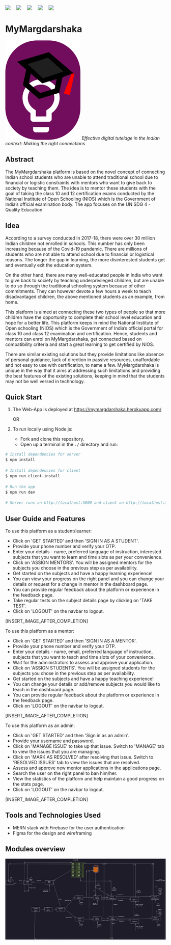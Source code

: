 <p>
  <img src="https://img.shields.io/badge/frontend-react-%23ff69b4">&emsp;
  <img src="https://img.shields.io/badge/database-mongodb-green">&emsp;
  <img src="https://img.shields.io/badge/backend-express-lightgrey">&emsp;
  <img src="https://img.shields.io/badge/BaaS-firebase-important">&emsp;
  <img src="https://img.shields.io/badge/build-success-success">
</p>

# MyMargdarshaka

<img src="client/src/assets/main-logo.svg" />
<i>Effective digital tutelage in the Indian context: Making the right connections</i>

## Abstract
The MyMargdarshaka platform is based on the novel concept of connecting Indian school students who are unable to attend traditional school due to financial or logistic constraints with mentors who want to give back to society by teaching them. The idea is to mentor these students with the goal of taking the class 10 and 12 certification exams conducted by the National Institute of Open Schooling (NIOS) which is the Government of India’s official examination body. The app focuses on the UN SDG 4 - Quality Education.

## Idea
According to a survey conducted in 2017-18, there were over 30 million Indian children not enrolled in schools. This number has only been increasing because of the Covid-19 pandemic. There are millions of students who are not able to attend school due to financial or logistical reasons. The longer the gap in learning, the more disinterested students get and eventually exit the education system.

On the other hand, there are many well-educated people in India who want to give back to society by teaching underprivileged children, but are unable to do so through the traditional schooling system because of other commitments. They can however devote a few hours a week to teach disadvantaged children, the above mentioned students as an example, from home. 

This platform is aimed at connecting these two types of people so that more children have the opportunity to complete their school level education and hope for a better life. This platform keeps in mind the National Institute of Open schooling (NIOS) which is the Government of India’s official portal for class 10 and class 12 examination and certification. Hence, students and mentors can enrol on MyMargdarshaka, get connected based on compatibility criteria and start a great learning to get certified by NIOS.

There are similar existing solutions but they provide limitations like absence of personal guidance, lack of direction in passive resources, unaffordable and not easy to use with certification, to name a few. MyMargdarshaka is unique in the way that it aims at addressing such limitations and providing the best features of the existing solutions, keeping in mind that the students may not be well versed in technology.

## Quick Start
1. The Web-App is deployed at https://mymargdarshaka.herokuapp.com/

    OR
2. To run locally using Node.js: 
    * Fork and clone this repository.
    * Open up a terminal in the `./` directory and run:

```bash
# Install dependencies for server
$ npm install

# Install dependencies for client
$ npm run client-install

# Run the app
$ npm run dev

# Server runs on http://localhost:5000 and client on http://localhost:3000
```

## User Guide and Features
To use this platform as a student/learner:
* Click on 'GET STARTED' and then 'SIGN IN AS A STUDENT'.
* Provide your phone number and verify your OTP. 
* Enter your details - name, preferred language of instruction, interested subjects that you want to learn and time slots as per your convenience.
* Click on 'ASSIGN MENTORS'. You will be assigned mentors for the subjects you choose in the previous step as per availability.
* Get started on the subjects and have a happy learning experience!
* You can view your progress on the right panel and you can change your details or request for a change in mentor in the dashboard page.
* You can provide regular feedback about the platform or experience in the feedback page.
* Take regular tests on the subject details page by clicking on 'TAKE TEST'.
* Click on 'LOGOUT' on the navbar to logout.

[INSERT_IMAGE_AFTER_COMPLETION]

To use this platform as a mentor:
* Click on 'GET STARTED' and then 'SIGN IN AS A MENTOR'.
* Provide your phone number and verify your OTP. 
* Enter your details - name, email, preferred language of instruction, subjects that you want to teach and time slots of your convenience.
* Wait for the administrators to assess and approve your application.
* Click on 'ASSIGN STUDENTS'. You will be assigned students for the subjects you chose in the previous step as per availability.
* Get started on the subjects and have a happy teaching experience!
* You can change your details or add/remove subjects you would like to teach in the dashboard page.
* You can provide regular feedback about the platform or experience in the feedback page.
* Click on 'LOGOUT' on the navbar to logout.

[INSERT_IMAGE_AFTER_COMPLETION]

To use this platform as an admin:
* Click on 'GET STARTED' and then 'Sign in as an admin'.
* Provide your username and password.
* Click on 'MANAGE ISSUE' to take up that issue. Switch to 'MANAGE' tab to view the issues that you are managing.
* Click on 'MARK AS RESOLVED' after resolving that issue. Switch to 'RESOLVED ISSUES' tab to view the issues that are resolved.
* Assess and approve new mentor applications in the applications page.
* Search the user on the right panel to ban him/her.
* View the statistics of the platform and help maintain a good progress on the stats page.
* Click on 'LOGOUT' on the navbar to logout.

[INSERT_IMAGE_AFTER_COMPLETION]

## Tools and Technologies Used
* MERN stack with Firebase for the user authentication
* Figma for the design and wireframing

## Modules overview
<img src="./arch.png"><img/>
